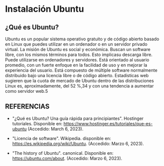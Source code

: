# Instalación Ubuntu

## ¿Qué es Ubuntu?

Ubuntu es un popular sistema operativo gratuito y de código abierto basado en Linux que puedes utilizar en un ordenador o en un servidor privado virtual.
La misión de Ubuntu es social y económica. Buscan un software libre, con los mismos términos para todos. Esto implicasu descarga libre.
Puede utilizarse en ordenadores y servidores. Está orientado al usuario promedio, con un fuerte enfoque en la facilidad de uso y en mejorar la experiencia del usuario. Está compuesto de múltiple software normalmente distribuido bajo una licencia libre o de código abierto. Estadísticas web sugieren que la cuota de mercado de Ubuntu dentro de las distribuciones Linux es, aproximadamente, del 52 %,3​4​ y con una tendencia a aumentar como servidor web.5​ 


## REFERENCIAS

* "¿Qué es Ubuntu? Una guía rápida para principiantes". Hostinger tutoriales. Disponible en: https://www.hostinger.es/tutoriales/que-es-ubuntu (Accedido: March 6, 2023).

* "Licencia de software". Wikipedia. disponible en: https://es.wikipedia.org/wiki/Ubuntu. (Accedido: Marzo 6, 2023).

* "The history of Ubuntu". canonical. Disponible en: https://ubuntu.com/about. (Accedido: Marzo 6, 2023).
